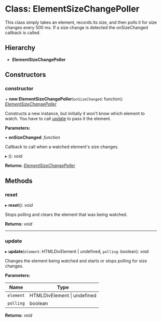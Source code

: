 # Class: ElementSizeChangePoller

This class simply takes an element, records its size, and then polls it for
size changes every 500 ms. If a size change is detected the onSizeChanged
callback is called.

## Hierarchy

- **ElementSizeChangePoller**

## Constructors

### constructor

\+ **new ElementSizeChangePoller**(`onSizeChanged`: function): _[ElementSizeChangePoller](elementsizechangepoller.md)_

Constructs a new instance, but initially it won't know which element to
watch. You have to call [update](elementsizechangepoller.md#update) to pass it the element.

**Parameters:**

▪ **onSizeChanged**: _function_

Callback to call when a watched element's size changes.

▸ (): _void_

**Returns:** _[ElementSizeChangePoller](elementsizechangepoller.md)_

## Methods

### reset

▸ **reset**(): _void_

Stops polling and clears the element that was being watched.

**Returns:** _void_

---

### update

▸ **update**(`element`: HTMLDivElement | undefined, `polling`: boolean): _void_

Changes the element being watched and starts or stops polling for size
changes.

**Parameters:**

| Name      | Type                            |
| --------- | ------------------------------- |
| `element` | HTMLDivElement &#124; undefined |
| `polling` | boolean                         |

**Returns:** _void_
